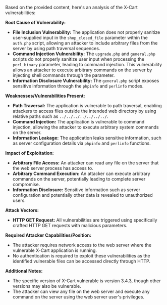 Based on the provided content, here's an analysis of the X-Cart vulnerabilities:

**Root Cause of Vulnerability:**

*   **File Inclusion Vulnerability:** The application does not properly sanitize user-supplied input in the `shop_closed_file` parameter within the `auth.php` script, allowing an attacker to include arbitrary files from the server by using path traversal sequences.
*   **Command Injection Vulnerability:** The `upgrade.php` and `general.php` scripts do not properly sanitize user input when processing the `perl_binary` parameter, leading to command injection. This vulnerability allows an attacker to execute arbitrary commands on the server by injecting shell commands through the parameter.
*   **Information Disclosure Vulnerability:** The `general.php` script exposes sensitive information through the `phpinfo` and `perlinfo` modes.

**Weaknesses/Vulnerabilities Present:**

*   **Path Traversal:** The application is vulnerable to path traversal, enabling attackers to access files outside the intended web directory by using relative paths such as `../../../../../../../`.
*   **Command Injection:** The application is vulnerable to command injection, allowing the attacker to execute arbitrary system commands on the server.
*   **Information Leakage:** The application leaks sensitive information, such as server configuration details via `phpinfo` and `perlinfo` functions.

**Impact of Exploitation:**

*   **Arbitrary File Access:** An attacker can read any file on the server that the web server process has access to.
*   **Arbitrary Command Execution:** An attacker can execute arbitrary commands on the server, potentially leading to complete server compromise.
*   **Information Disclosure:** Sensitive information such as server configuration and potentially other data is revealed to unauthorized users.

**Attack Vectors:**

*   **HTTP GET Request:** All vulnerabilities are triggered using specifically crafted HTTP GET requests with malicious parameters.

**Required Attacker Capabilities/Position:**

*   The attacker requires network access to the web server where the vulnerable X-Cart application is running.
*   No authentication is required to exploit these vulnerabilities as the identified vulnerable files can be accessed directly through HTTP.

**Additional Notes:**

*   The specific version of X-Cart vulnerable is version 3.4.3, though other versions may also be vulnerable.
*   The attacker can view any file on the web server and execute any command on the server using the web server user's privileges.